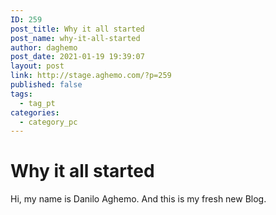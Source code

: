 ```yaml
---
ID: 259
post_title: Why it all started
post_name: why-it-all-started
author: daghemo
post_date: 2021-01-19 19:39:07
layout: post
link: http://stage.aghemo.com/?p=259
published: false
tags:
  - tag_pt
categories:
  - category_pc
---
```

# Why it all started

Hi, my name is Danilo Aghemo. And this is my fresh new Blog.